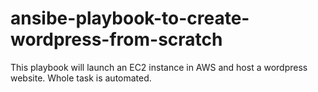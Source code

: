 # ansibe-playbook-to-create-wordpress-from-scratch
This playbook will launch an EC2 instance in AWS and host a wordpress website. Whole task is automated.
